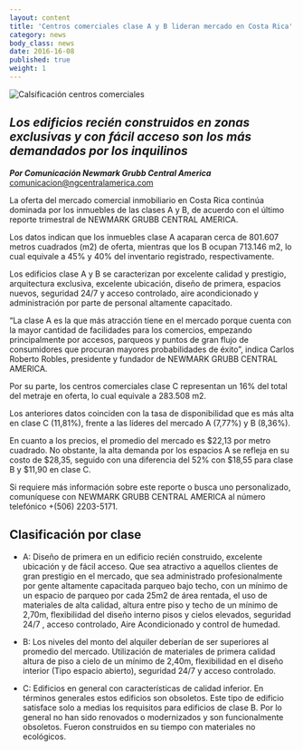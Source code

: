 ```yaml
---
layout: content
title: 'Centros comerciales clase A y B lideran mercado en Costa Rica'
category: news
body_class: news
date: 2016-16-08
published: true
weight: 1
---
```

![Calsificación centros comerciales](/images/news-images/clasificacion-centros-comerciales.png)

## _Los edificios recién construidos en zonas exclusivas y con fácil acceso son los más demandados por los inquilinos_

**_Por Comunicación Newmark Grubb Central America_**<br/>
<a href="mailto:comunicacion@ngcentralamerica.com">comunicacion@ngcentralamerica.com</a>

La oferta del mercado comercial inmobiliario en Costa Rica continúa dominada por los inmuebles de las clases A y B, de acuerdo con el último reporte trimestral de NEWMARK GRUBB CENTRAL AMERICA.

Los datos indican que los inmuebles clase A acaparan cerca de 801.607 metros cuadrados (m2) de oferta, mientras que los B ocupan 713.146 m2, lo cual equivale a 45% y 40% del inventario registrado, respectivamente.

Los edificios clase A y B se caracterizan por excelente calidad y prestigio, arquitectura exclusiva, excelente ubicación, diseño de primera, espacios nuevos, seguridad 24/7 y acceso controlado, aire acondicionado y administración por parte de personal altamente capacitado.

“La clase A es la que más atracción tiene en el mercado porque cuenta con la mayor cantidad de facilidades para los comercios, empezando principalmente por accesos, parqueos y puntos de gran flujo de consumidores que procuran mayores probabilidades de éxito”, indica Carlos Roberto Robles, presidente y fundador de NEWMARK GRUBB CENTRAL AMERICA.

Por su parte, los centros comerciales clase C representan un 16% del total del metraje en oferta, lo cual equivale a 283.508 m2.

Los anteriores datos coinciden con la tasa de disponibilidad que es más alta en clase C (11,81%), frente a las líderes del mercado A (7,77%) y B (8,36%).

En cuanto a los precios, el promedio del mercado es $22,13 por metro cuadrado. No obstante, la alta demanda por los espacios A se refleja en su costo de $28,35, seguido con una diferencia del 52% con $18,55 para clase B y $11,90 en clase C.

Si requiere más información sobre este reporte o busca uno personalizado, comuníquese con NEWMARK GRUBB CENTRAL AMERICA al número telefónico +(506) 2203-5171.

## Clasificación por clase

 - A: Diseño de primera en un edificio recién construido, excelente ubicación y de
fácil acceso. Que sea atractivo a aquellos clientes de gran prestigio en el mercado, que sea administrado profesionalmente por gente altamente capacitada parqueo bajo techo, con un mínimo de un espacio de parqueo por cada 25m2 de área rentada, el uso de materiales de alta calidad, altura entre piso y techo de un mínimo de 2,70m, flexibilidad del diseño interno pisos y cielos elevados, seguridad 24/7 , acceso controlado, Aire Acondicionado y control de humedad.

 - B: Los niveles del monto del alquiler deberían de ser superiores al promedio del mercado. Utilización de materiales de primera calidad altura de piso a cielo de un mínimo de 2,40m, flexibilidad en el diseño interior (Tipo espacio abierto), seguridad 24/7 y acceso controlado.

 - C: Edificios en general con características de calidad inferior. En términos generales estos edificios son obsoletos. Este tipo de edificio satisface solo a medias los requisitos para edificios de clase B. Por lo general no han sido renovados o modernizados y son funcionalmente obsoletos. Fueron construidos en su tiempo con materiales no ecológicos.
